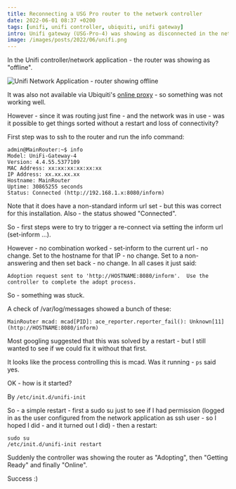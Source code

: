 ```yaml
---
title: Reconnecting a USG Pro router to the network controller
date: 2022-06-01 08:37 +0200
tags: [unifi, unifi controller, ubiquiti, unifi gateway]
intro: Unifi gateway (USG-Pro-4) was showing as disconnected in the network application/controller - but had a fully functioning inform url. However it was routing correctly - was it possible to fix this without a restart?
image: /images/posts/2022/06/unifi.png
---
```


In the Unifi controller/network application - the router was showing as "offline".

![Unifi Network Application - router showing offline](/images/posts/2022/06/unifi.png)

It was also not available via Ubiquiti's [online proxy](https://unifi.ui.com/) - so something was not working well.

However - since it was routing just fine - and the network was in use - was it possible to get things sorted without a restart and loss of connectivity?

First step was to ssh to the router and run the info command:

```text
admin@MainRouter:~$ info
Model: UniFi-Gateway-4
Version: 4.4.55.5377109
MAC Address: xx:xx:xx:xx:xx:xx
IP Address: xx.xx.xx.xx
Hostname: MainRouter
Uptime: 30865255 seconds
Status: Connected (http://192.168.1.x:8080/inform)
```

Note that it does have a non-standard inform url set - but this was correct for this installation. Also - the status showed "Connected".

So - first steps were to try to trigger a re-connect via setting the inform url (set-inform ...).

However - no combination worked - set-inform to the current url - no change. Set to the hostname for that IP - no change. Set to a non-answering and then set back - no change. In all cases it just said:

```text
Adoption request sent to 'http://HOSTNAME:8080/inform'.  Use the controller to complete the adopt process.
```

So - something was stuck.

A check of /var/log/messages showed a bunch of these:

```text
MainRouter mcad: mcad[PID]: ace_reporter.reporter_fail(): Unknown[11] (http://HOSTNAME:8080/inform)
```

Most googling suggested that this was solved by a restart - but I still wanted to see if we could fix it without that first.

It looks like the process controlling this is mcad. Was it running - `ps` said yes.

OK - how is it started?

By `/etc/init.d/unifi-init`

So - a simple restart - first a sudo su just to see if I had permission (logged in as the user configured from the network application as ssh user - so I hoped I did - and it turned out I did) - then a restart:

```shell
sudo su
/etc/init.d/unifi-init restart
```

Suddenly the controller was showing the router as "Adopting", then "Getting Ready" and finally "Online".

Success :)
